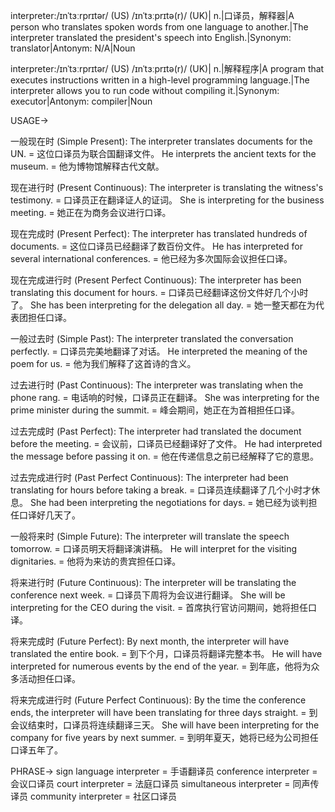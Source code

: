 interpreter:/ɪnˈtɜːrprɪtər/ (US) /ɪnˈtɜːprɪtə(r)/ (UK)| n.|口译员，解释器|A person who translates spoken words from one language to another.|The interpreter translated the president's speech into English.|Synonym: translator|Antonym: N/A|Noun

interpreter:/ɪnˈtɜːrprɪtər/ (US) /ɪnˈtɜːprɪtə(r)/ (UK)| n.|解释程序|A program that executes instructions written in a high-level programming language.|The interpreter allows you to run code without compiling it.|Synonym: executor|Antonym: compiler|Noun


USAGE->

一般现在时 (Simple Present):
The interpreter translates documents for the UN. = 这位口译员为联合国翻译文件。
He interprets the ancient texts for the museum. = 他为博物馆解释古代文献。

现在进行时 (Present Continuous):
The interpreter is translating the witness's testimony. = 口译员正在翻译证人的证词。
She is interpreting for the business meeting. = 她正在为商务会议进行口译。

现在完成时 (Present Perfect):
The interpreter has translated hundreds of documents. = 这位口译员已经翻译了数百份文件。
He has interpreted for several international conferences. = 他已经为多次国际会议担任口译。

现在完成进行时 (Present Perfect Continuous):
The interpreter has been translating this document for hours. = 口译员已经翻译这份文件好几个小时了。
She has been interpreting for the delegation all day. = 她一整天都在为代表团担任口译。

一般过去时 (Simple Past):
The interpreter translated the conversation perfectly. = 口译员完美地翻译了对话。
He interpreted the meaning of the poem for us. = 他为我们解释了这首诗的含义。

过去进行时 (Past Continuous):
The interpreter was translating when the phone rang. = 电话响的时候，口译员正在翻译。
She was interpreting for the prime minister during the summit. = 峰会期间，她正在为首相担任口译。

过去完成时 (Past Perfect):
The interpreter had translated the document before the meeting. = 会议前，口译员已经翻译好了文件。
He had interpreted the message before passing it on. = 他在传递信息之前已经解释了它的意思。

过去完成进行时 (Past Perfect Continuous):
The interpreter had been translating for hours before taking a break. = 口译员连续翻译了几个小时才休息。
She had been interpreting the negotiations for days. = 她已经为谈判担任口译好几天了。


一般将来时 (Simple Future):
The interpreter will translate the speech tomorrow. = 口译员明天将翻译演讲稿。
He will interpret for the visiting dignitaries. = 他将为来访的贵宾担任口译。

将来进行时 (Future Continuous):
The interpreter will be translating the conference next week. = 口译员下周将为会议进行翻译。
She will be interpreting for the CEO during the visit. = 首席执行官访问期间，她将担任口译。

将来完成时 (Future Perfect):
By next month, the interpreter will have translated the entire book. = 到下个月，口译员将翻译完整本书。
He will have interpreted for numerous events by the end of the year. = 到年底，他将为众多活动担任口译。

将来完成进行时 (Future Perfect Continuous):
By the time the conference ends, the interpreter will have been translating for three days straight. = 到会议结束时，口译员将连续翻译三天。
She will have been interpreting for the company for five years by next summer. = 到明年夏天，她将已经为公司担任口译五年了。



PHRASE->
sign language interpreter = 手语翻译员
conference interpreter = 会议口译员
court interpreter = 法庭口译员
simultaneous interpreter = 同声传译员
community interpreter = 社区口译员
